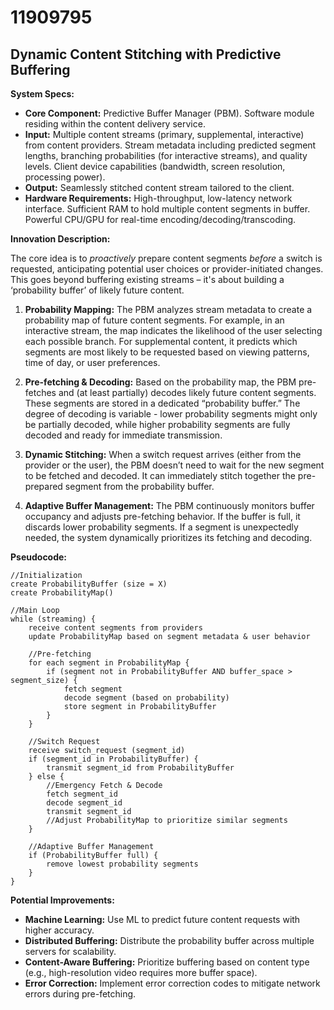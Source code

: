 # 11909795

## Dynamic Content Stitching with Predictive Buffering

**System Specs:**

*   **Core Component:** Predictive Buffer Manager (PBM). Software module residing within the content delivery service.
*   **Input:** Multiple content streams (primary, supplemental, interactive) from content providers. Stream metadata including predicted segment lengths, branching probabilities (for interactive streams), and quality levels. Client device capabilities (bandwidth, screen resolution, processing power).
*   **Output:** Seamlessly stitched content stream tailored to the client.
*   **Hardware Requirements:** High-throughput, low-latency network interface. Sufficient RAM to hold multiple content segments in buffer. Powerful CPU/GPU for real-time encoding/decoding/transcoding.

**Innovation Description:**

The core idea is to *proactively* prepare content segments *before* a switch is requested, anticipating potential user choices or provider-initiated changes. This goes beyond buffering existing streams – it's about building a ‘probability buffer’ of likely future content.

1.  **Probability Mapping:** The PBM analyzes stream metadata to create a probability map of future content segments. For example, in an interactive stream, the map indicates the likelihood of the user selecting each possible branch.  For supplemental content, it predicts which segments are most likely to be requested based on viewing patterns, time of day, or user preferences.

2.  **Pre-fetching & Decoding:** Based on the probability map, the PBM pre-fetches and (at least partially) decodes likely future content segments.  These segments are stored in a dedicated “probability buffer.” The degree of decoding is variable -  lower probability segments might only be partially decoded, while higher probability segments are fully decoded and ready for immediate transmission.

3.  **Dynamic Stitching:** When a switch request arrives (either from the provider or the user), the PBM doesn’t need to wait for the new segment to be fetched and decoded. It can immediately stitch together the pre-prepared segment from the probability buffer.

4.  **Adaptive Buffer Management:** The PBM continuously monitors buffer occupancy and adjusts pre-fetching behavior. If the buffer is full, it discards lower probability segments. If a segment is unexpectedly needed, the system dynamically prioritizes its fetching and decoding.

**Pseudocode:**

```
//Initialization
create ProbabilityBuffer (size = X)
create ProbabilityMap()

//Main Loop
while (streaming) {
    receive content segments from providers
    update ProbabilityMap based on segment metadata & user behavior

    //Pre-fetching
    for each segment in ProbabilityMap {
        if (segment not in ProbabilityBuffer AND buffer_space > segment_size) {
            fetch segment
            decode segment (based on probability)
            store segment in ProbabilityBuffer
        }
    }

    //Switch Request
    receive switch_request (segment_id)
    if (segment_id in ProbabilityBuffer) {
        transmit segment_id from ProbabilityBuffer
    } else {
        //Emergency Fetch & Decode
        fetch segment_id
        decode segment_id
        transmit segment_id
        //Adjust ProbabilityMap to prioritize similar segments
    }

    //Adaptive Buffer Management
    if (ProbabilityBuffer full) {
        remove lowest probability segments
    }
}
```

**Potential Improvements:**

*   **Machine Learning:** Use ML to predict future content requests with higher accuracy.
*   **Distributed Buffering:** Distribute the probability buffer across multiple servers for scalability.
*   **Content-Aware Buffering:** Prioritize buffering based on content type (e.g., high-resolution video requires more buffer space).
*   **Error Correction:** Implement error correction codes to mitigate network errors during pre-fetching.